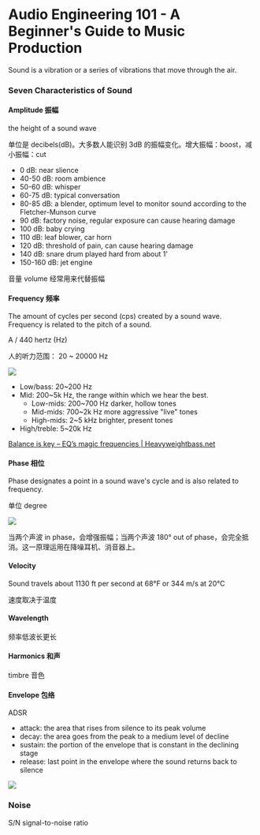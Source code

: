 # Audio Engineering 101 - A Beginner's Guide to Music Production

Sound is a vibration or a series of vibrations that move through the air.

### Seven Characteristics of Sound

#### Amplitude 振幅

the height of a sound wave

单位是 decibels(dB)。大多数人能识别 3dB 的振幅变化。增大振幅：boost，减小振幅：cut

- 0 dB: near slience
- 40-50 dB: room ambience
- 50-60 dB: whisper
- 60-75 dB: typical conversation
- 80-85 dB: a blender, optimum level to monitor sound according to the Fletcher-Munson curve
- 90 dB: factory noise, regular exposure can cause hearing damage
- 100 dB: baby crying
- 110 dB: leaf blower, car horn
- 120 dB: threshold of pain, can cause hearing damage
- 140 dB: snare drum played hard from about 1'
- 150-160 dB: jet engine

音量 volume 经常用来代替振幅

#### Frequency 频率

The amount of cycles per second (cps) created by a sound wave. Frequency is related to the pitch of a sound.

A / 440 hertz (Hz)

人的听力范围： 20 ~ 20000 Hz

![](http://www.heavyweightbass.net/wp-content/uploads/2015/12/digitalcopy.jpg)

- Low/bass: 20~200 Hz
- Mid: 200~5k Hz, the range within which we hear the best.
	+ Low-mids: 200~700 Hz darker, hollow tones
	+ Mid-mids: 700~2k Hz more aggressive "live" tones
	+ High-mids: 2~5 kHz brighter, present tones
- High/treble: 5~20k Hz

[Balance is key – EQ’s magic frequencies | Heavyweightbass.net](http://www.heavyweightbass.net/index.php/2014/08/29/2014827eq-tips/)

#### Phase 相位

Phase designates a point in a sound wave's cycle and is also related to frequency.

单位 degree

![](https://www.mediacollege.com/audio/images/wave-interaction.gif)

当两个声波 in phase，会增强振幅；当两个声波 180° out of phase，会完全抵消。这一原理运用在降噪耳机、消音器上。

#### Velocity

Sound travels about 1130 ft per second at 68°F or 344 m/s at 20°C

速度取决于温度

#### Wavelength
频率低波长更长

#### Harmonics 和声
timbre 音色

#### Envelope 包络

ADSR

- attack: the area that rises from silence to its peak volume
- decay: the area goes from the peak to a medium level of decline
- sustain: the portion of the envelope that is constant in the declining stage
- release: last point in the envelope where the sound returns back to silence

![](http://articles.ircam.fr/textes/Boulez88c/fig3.jpg)

### Noise
S/N signal-to-noise ratio